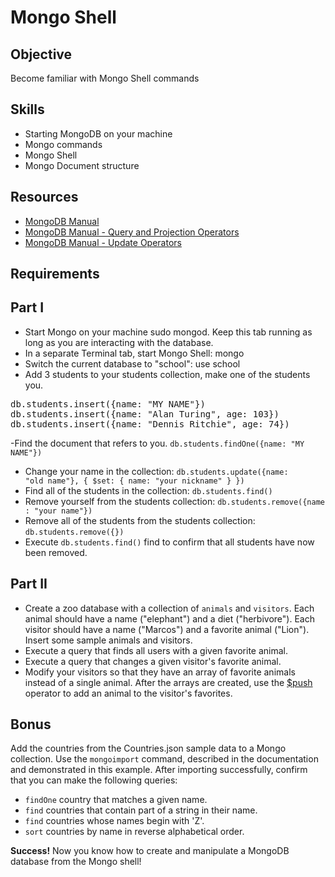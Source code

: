 Mongo Shell
==========

Objective
-----------
Become familiar with Mongo Shell commands

Skills
---------
- Starting MongoDB on your machine
- Mongo commands
- Mongo Shell
- Mongo Document structure

Resources
----------
- <a href="http://docs.mongodb.org/manual/contents/">MongoDB Manual</a>
- <a href="http://docs.mongodb.org/manual/reference/operator/query/">MongoDB Manual - Query and Projection Operators</a>
- <a href="http://docs.mongodb.org/manual/reference/operator/update/">MongoDB Manual - Update Operators</a>

Requirements
---------

Part I
-------
- Start Mongo on your machine sudo mongod. Keep this tab running as long as you are interacting with the database.
- In a separate Terminal tab, start Mongo Shell: mongo
- Switch the current database to "school": use school
- Add 3 students to your students collection, make one of the students you.
<pre>
db.students.insert({name: "MY NAME"}) 
db.students.insert({name: "Alan Turing", age: 103}) 
db.students.insert({name: "Dennis Ritchie", age: 74})
</pre>
-Find the document that refers to you. <code>db.students.findOne({name: "MY NAME"})</code>
- Change your name in the collection: <code>db.students.update({name: "old name"}, { $set: { name: "your nickname" } })</code>
- Find all of the students in the collection: <code>db.students.find()</code>
- Remove yourself from the students collection: <code>db.students.remove({name : "your name"})</code>
- Remove all of the students from the students collection: <code>db.students.remove({})</code>
- Execute <code>db.students.find()</code> find to confirm that all students have now been removed.

Part II
-------
- Create a zoo database with a collection of <code>animals</code> and <code>visitors</code>. Each animal should have a name ("elephant") and a diet ("herbivore"). Each visitor should have a name ("Marcos") and a favorite animal ("Lion"). Insert some sample animals and visitors.
- Execute a query that finds all users with a given favorite animal.
- Execute a query that changes a given visitor's favorite animal.
- Modify your visitors so that they have an array of favorite animals instead of a single animal. After the arrays are created, use the <a href="http://docs.mongodb.org/manual/reference/operator/update/push/">$push</a> operator to add an animal to the visitor's favorites.

Bonus
--------
Add the countries from the Countries.json sample data to a Mongo collection. Use the <code>mongoimport</code> command, described in the documentation and demonstrated in this example. After importing successfully, confirm that you can make the following queries:

- <code>findOne</code> country that matches a given name.
- <code>find</code> countries that contain part of a string in their name.
- <code>find</code> countries whose names begin with 'Z'.
- <code>sort</code> countries by name in reverse alphabetical order.

<strong>Success!</strong> Now you know how to create and manipulate a MongoDB database from the Mongo shell!